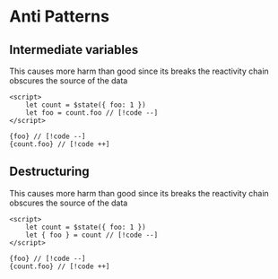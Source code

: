# Anti Patterns

## Intermediate variables

This causes more harm than good since its breaks the reactivity chain obscures the source of the data

```svelte
<script>
	let count = $state({ foo: 1 })
	let foo = count.foo // [!code --]
</script>

{foo} // [!code --]
{count.foo} // [!code ++]
```

## Destructuring

This causes more harm than good since its breaks the reactivity chain obscures the source of the data

```svelte
<script>
	let count = $state({ foo: 1 })
	let { foo } = count // [!code --]
</script>

{foo} // [!code --]
{count.foo} // [!code ++]
```
